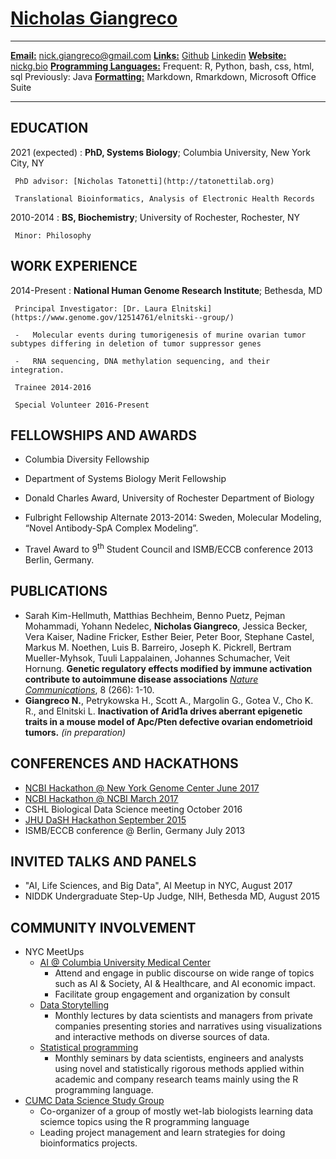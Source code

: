 <!--  

Great resource https://blog.chmd.fr/editing-a-cv-in-markdown-with-pandoc.html 

The CSS is attributable to the above blog post

This is another great post influencing this document https://mszep.github.io/pandoc_resume/

see github repo for licensing information
-->

[Nicholas Giangreco](http://systemsbiology.columbia.edu/people/nicholas-giangreco)
==========


----------------------------------    --------------------------------------------------
<u>**Email:**</u>                                               nick.giangreco@gmail.com
<u>**Links:**</u>                              [Github](http://github.com/ngiangre) [Linkedin](http://www.linkedin.com/in/nickgiangreco/)
<u>**Website:**</u>                                        [nickg.bio](http://nickg.bio)
<u>**Programming Languages:**</u>              Frequent: R, Python, bash, css, html, sql 
                                                                        Previously: Java
<u>**Formatting:**</u>                       Markdown, Rmarkdown, Microsoft Office Suite
----------------------------------     ------------------------------------------------- 


EDUCATION
----------


2021 (expected)
:    **PhD, Systems Biology**; Columbia University, New York City, NY

     PhD advisor: [Nicholas Tatonetti](http://tatonettilab.org)

     Translational Bioinformatics, Analysis of Electronic Health Records

2010-2014
:    **BS, Biochemistry**; University of Rochester, Rochester, NY

     Minor: Philosophy

WORK EXPERIENCE
----------

2014-Present
:    **National Human Genome Research Institute**; Bethesda, MD

     Principal Investigator: [Dr. Laura Elnitski](https://www.genome.gov/12514761/elnitski--group/)

     -   Molecular events during tumorigenesis of murine ovarian tumor subtypes differing in deletion of tumor suppressor genes

     -   RNA sequencing, DNA methylation sequencing, and their integration.
     
     Trainee 2014-2016
     
     Special Volunteer 2016-Present

FELLOWSHIPS AND AWARDS
----------

-   Columbia Diversity Fellowship

-   Department of Systems Biology Merit Fellowship

-   Donald Charles Award, University of Rochester Department of Biology

-   Fulbright Fellowship Alternate 2013-2014: Sweden, Molecular Modeling, “Novel Antibody-SpA Complex Modeling”.

-   Travel Award to 9<sup>th</sup> Student Council and ISMB/ECCB conference 2013 Berlin, Germany.

PUBLICATIONS
----------

-	Sarah Kim-Hellmuth, Matthias Bechheim, Benno Puetz, Pejman Mohammadi, Yohann Nedelec, **Nicholas Giangreco**, Jessica Becker, Vera Kaiser, Nadine Fricker, Esther Beier, Peter Boor, Stephane Castel, Markus M. Noethen, Luis B. Barreiro, Joseph K. Pickrell, Bertram Mueller-Myhsok, Tuuli Lappalainen, Johannes Schumacher, Veit Hornung. **Genetic regulatory effects modified by immune activation contribute to autoimmune disease associations** [*Nature Communications*](https://www.nature.com/articles/s41467-017-00366-1), 8 (266): 1-10. 
-	**Giangreco N.**, Petrykowska H., Scott A., Margolin G., Gotea V., Cho K. R., and Elnitski L. **Inactivation of Arid1a drives aberrant epigenetic traits in a mouse model of Apc/Pten defective ovarian endometrioid tumors.** *(in preparation)*

CONFERENCES AND HACKATHONS
----------

-	[NCBI Hackathon @ New York Genome Center June 2017](https://github.com/NCBI-Hackathons/Proteomic_Correlation_Shiny)-	[NCBI Hackathon @ NCBI March 2017](https://github.com/NCBI-Hackathons/Scan2CNV)-	CSHL Biological Data Science meeting October 2016-	[JHU DaSH Hackathon September 2015](https://github.com/NCBI-Hackathons/DASH_cell_type)-	ISMB/ECCB conference @ Berlin, Germany July 2013

INVITED TALKS AND PANELS
------------------------

- "AI, Life Sciences, and Big Data", AI Meetup in NYC, August 2017
- NIDDK Undergraduate Step-Up Judge, NIH, Bethesda MD, August 2015

COMMUNITY INVOLVEMENT
----------

- NYC MeetUps
     + [AI @ Columbia University Medical Center](https://www.meetup.com/AI-at-CUMC/)
         + Attend and engage in public discourse on wide range of topics such as AI & Society, AI & Healthcare, and AI economic impact. 
         + Facilitate group engagement and organization by consult
     + [Data Storytelling](https://www.meetup.com/Data-Storytelling-NYC/)
         + Monthly lectures by data scientists and managers from private companies presenting stories and narratives using visualizations and interactive methods on diverse sources of data.  
     + [Statistical programming](https://www.meetup.com/nyhackr/)
         + Monthly seminars by data scientists, engineers and analysts using novel and statistically rigorous methods applied within academic and company research teams mainly using the R programming language. 
- [CUMC Data Science Study Group](https://github.com/ngiangre/CUMC_Data_Science_Group)
     + Co-organizer of a group of mostly wet-lab biologists learning data sciemce topics using the R programming language
     + Leading project management and learn strategies for doing bioinformatics projects. 
